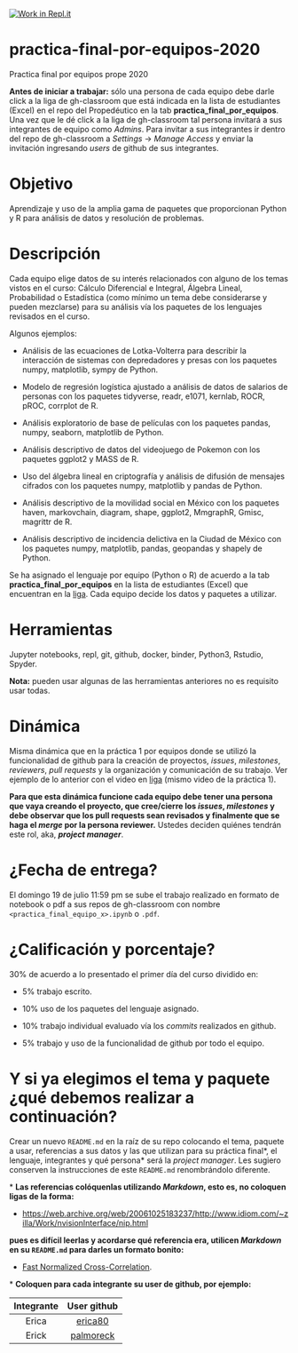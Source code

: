 [![Work in Repl.it](https://classroom.github.com/assets/work-in-replit-14baed9a392b3a25080506f3b7b6d57f295ec2978f6f33ec97e36a161684cbe9.svg)](https://classroom.github.com/online_ide?assignment_repo_id=2907145&assignment_repo_type=AssignmentRepo)
# practica-final-por-equipos-2020

Practica final por equipos prope 2020 

**Antes de iniciar a trabajar:** sólo una persona de cada equipo debe darle click a la liga de gh-classroom que está indicada en la lista de estudiantes (Excel) en el repo del Propedéutico en la tab **practica_final_por_equipos**. Una vez que le dé click a la liga de gh-classroom tal persona invitará a sus integrantes de equipo como *Admins*. Para invitar a sus integrantes ir dentro del repo de gh-classroom a *Settings* -> *Manage Access* y enviar la invitación ingresando *users* de github de sus integrantes.


# Objetivo

Aprendizaje y uso de la amplia gama de paquetes que proporcionan Python y R para análisis de datos y resolución de problemas.

# Descripción

Cada equipo elige datos de su interés relacionados con alguno de los temas vistos en el curso: Cálculo Diferencial e Integral, Álgebra Lineal, Probabilidad o Estadística (como mínimo un tema debe considerarse y pueden mezclarse) para su análisis vía los paquetes de los lenguajes revisados en el curso.

Algunos ejemplos:

* Análisis de las ecuaciones de Lotka-Volterra para describir la interacción de sistemas con depredadores y presas con los paquetes numpy, matplotlib, sympy de Python.

* Modelo de regresión logística ajustado a análisis de datos de salarios de personas con los paquetes tidyverse, readr, e1071, kernlab, ROCR, pROC, corrplot de R.

* Análisis exploratorio de base de películas con los paquetes pandas, numpy, seaborn, matplotlib de Python.

* Análisis descriptivo de datos del videojuego de Pokemon con los paquetes ggplot2 y MASS de R.

* Uso del álgebra lineal en criptografía y análisis de difusión de mensajes cifrados con los paquetes numpy, matplotlib y pandas de Python.

* Análisis descriptivo de la movilidad social en México con los paquetes haven, markovchain, diagram, shape, ggplot2, MmgraphR, Gmisc, magrittr de R.

* Análisis descriptivo de incidencia delictiva en la Ciudad de México con los paquetes numpy, matplotlib, pandas, geopandas y shapely de Python.



Se ha asignado el lenguaje por equipo (Python o R) de acuerdo a la tab **practica_final_por_equipos** en la lista de estudiantes (Excel) que encuentran en la [liga](https://drive.google.com/file/d/1dK9snUjbs-ki0M62tAswkyp5_efOXQiX/view?usp=sharing). Cada equipo decide los datos y paquetes a utilizar.

# Herramientas

Jupyter notebooks, repl, git, github, docker, binder, Python3, Rstudio, Spyder.

**Nota:** pueden usar algunas de las herramientas anteriores no es requisito usar todas.

# Dinámica

Misma dinámica que en la práctica 1 por equipos donde se utilizó la funcionalidad de github para la creación de proyectos, *issues*, *milestones*, *reviewers*, *pull requests* y la organización y comunicación de su trabajo. Ver ejemplo de lo anterior con el video en [liga](https://youtu.be/z4Xpif7HI04) (mismo video de la práctica 1).

**Para que esta dinámica funcione cada equipo debe tener una persona que vaya creando el proyecto, que cree/cierre los *issues*, *milestones* y debe observar que los pull requests sean revisados y finalmente que se haga el *merge* por la persona reviewer.** Ustedes deciden quiénes tendrán este rol, aka, ***project manager***. 

# ¿Fecha de entrega?

El domingo 19 de julio 11:59 pm se sube el trabajo realizado en formato de notebook o pdf a sus repos de gh-classroom con nombre `<practica_final_equipo_x>.ipynb` o `.pdf`.


# ¿Calificación y porcentaje?

30% de acuerdo a lo presentado el primer día del curso dividido en:

* 5% trabajo escrito.

* 10% uso de los paquetes del lenguaje asignado.

* 10% trabajo individual evaluado vía los *commits* realizados en github.

* 5% trabajo y uso de la funcionalidad de github por todo el equipo.


# Y si ya elegimos el tema y paquete ¿qué debemos realizar a continuación?

Crear un nuevo `README.md` en la raíz de su repo colocando el tema, paquete a usar, referencias a sus datos y las que utilizan para su práctica final\*, el lenguaje, integrantes y qué persona\* será la *project manager*. Les sugiero conserven la instrucciones de este `README.md` renombrándolo diferente.

\* **Las referencias colóquenlas utilizando *Markdown*, esto es, no coloquen ligas de la forma:**

* https://web.archive.org/web/20061025183237/http://www.idiom.com/~zilla/Work/nvisionInterface/nip.html

**pues es difícil leerlas y acordarse qué referencia era, utilicen *Markdown* en su `README.md` para darles un formato bonito:**

  * [Fast Normalized Cross-Correlation](https://web.archive.org/web/20061025183237/http://www.idiom.com/~zilla/Work/nvisionInterface/nip.html).
  
\* **Coloquen para cada integrante su user de github, por ejemplo:**

|Integrante|User github|
|:--:|:--:|
|Erica|[erica80]()|
|Erick|[palmoreck](https://github.com/palmoreck)|


